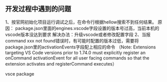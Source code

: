 ## 开发过程中遇到的问题
1、按官网初始化项目运行调试之后，在命令行根据hellow搜索不到任何结果。
   原因： package.json里面的engines.vscode字段设置的版本号过高，当前本机的vscode版本没达到要求
   解决办法：升级vscode或者修改配置字段
2、当报command xxx not found错误时，有可能时配置的版本过低，需要将package.json里的activationEvents字段配上相应的命令 （Note: Extensions targeting VS Code versions prior to 1.74.0 must explicitly register an onCommand activationEvent for all user facing commands so that the extension activates and registerCommand executes）

vsce package